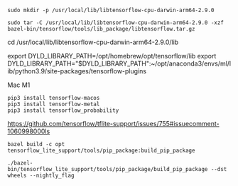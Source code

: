 

```
sudo mkdir -p /usr/local/lib/libtensorflow-cpu-darwin-arm64-2.9.0

sudo tar -C /usr/local/lib/libtensorflow-cpu-darwin-arm64-2.9.0 -xzf bazel-bin/tensorflow/tools/lib_package/libtensorflow.tar.gz
```

cd /usr/local/lib/libtensorflow-cpu-darwin-arm64-2.9.0/lib


export DYLD_LIBRARY_PATH=/opt/homebrew/opt/tensorflow/lib
export DYLD_LIBRARY_PATH="$DYLD_LIBRARY_PATH":~/opt/anaconda3/envs/ml/lib/python3.9/site-packages/tensorflow-plugins



Mac M1

```
pip3 install tensorflow-macos
pip3 install tensorflow-metal
pip3 install tensorflow_probability

```

https://github.com/tensorflow/tflite-support/issues/755#issuecomment-1060998000ls

```
bazel build -c opt tensorflow_lite_support/tools/pip_package:build_pip_package

./bazel-bin/tensorflow_lite_support/tools/pip_package/build_pip_package --dst wheels --nightly_flag
```

